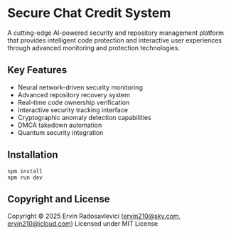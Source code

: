 # Secure Chat Credit System

A cutting-edge AI-powered security and repository management platform that provides intelligent code protection and interactive user experiences through advanced monitoring and protection technologies.

## Key Features

- Neural network-driven security monitoring
- Advanced repository recovery system
- Real-time code ownership verification
- Interactive security tracking interface
- Cryptographic anomaly detection capabilities
- DMCA takedown automation
- Quantum security integration

## Installation

```
npm install
npm run dev
```

## Copyright and License

Copyright © 2025 Ervin Radosavlevici (ervin210@sky.com, ervin210@icloud.com)
Licensed under MIT License
